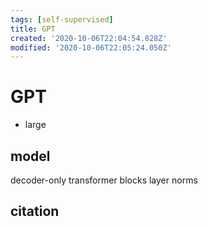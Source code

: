```yaml
---
tags: [self-supervised]
title: GPT
created: '2020-10-06T22:04:54.028Z'
modified: '2020-10-06T22:05:24.050Z'
---
```


# GPT

- large 

## model

decoder-only transformer blocks
layer norms

## citation

```

```

